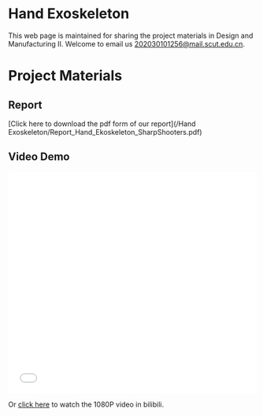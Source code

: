 # Hand Exoskeleton
This web page is maintained for sharing the project materials in Design and Manufacturing II. Welcome to email us <202030101256@mail.scut.edu.cn>.

# Project Materials

## Report
[Click here to download the pdf form of our report](/Hand Exoskeleton/Report_Hand_Ekoskeleton_SharpShooters.pdf)


## Video Demo
<iframe src="//player.bilibili.com/player.html?aid=568567706&bvid=BV1Uv4y177sV&cid=1055932123&page=1&high_quality=1&danmaku=0" allowfullscreen="allowfullscreen" width="100%" height="450" scrolling="no" frameborder="0" sandbox="allow-top-navigation allow-same-origin allow-forms allow-scripts"></iframe>

Or [click here](https://m.bilibili.com/video/BV1Uv4y177sV?spm_id_from=444.41.list.card_archive.click&vd_source=512a29abd51aa6480c37da093c986db1) to watch the 1080P video in bilibili.

